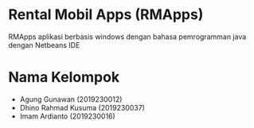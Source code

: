 # Rental Mobil Apps (RMApps)
RMApps aplikasi berbasis windows dengan bahasa pemrogramman java dengan Netbeans IDE 

# Nama Kelompok 
- Agung Gunawan (2019230012)
- Dhino Rahmad Kusuma (2019230037)
- Imam Ardianto (2019230016)
